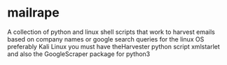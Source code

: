 # mailrape
A collection of python and linux shell scripts that work to harvest emails based on company names or google search queries
for the linux OS preferably Kali Linux
you must have theHarvester python script 
xmlstarlet and also the GoogleScraper package for python3
